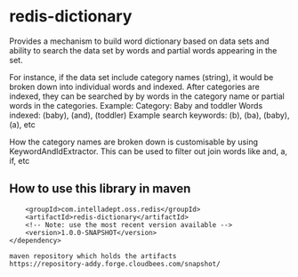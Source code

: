 redis-dictionary
================

Provides a mechanism to build word dictionary based on data sets and ability to search the data set by words and partial words appearing in the set.

For instance, if the data set include category names (string), it would be broken down into individual words and indexed.
After categories are indexed, they can be searched by by words in the category name or partial words in the categories.
Example:
Category: Baby and toddler
Words indexed: (baby), (and), (toddler)
Example search keywords: (b), (ba), (baby), (a), etc

How the category names are broken down is customisable by using KeywordAndIdExtractor. This can be used to filter out
join words like and, a, if, etc

How to use this library in maven
------------------------

```<dependency>
    <groupId>com.intelladept.oss.redis</groupId>
    <artifactId>redis-dictionary</artifactId>
    <!-- Note: use the most recent version available -->
    <version>1.0.0-SNAPSHOT</version>
</dependency>

maven repository which holds the artifacts
https://repository-addy.forge.cloudbees.com/snapshot/
```
